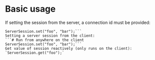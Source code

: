 # Basic usage
If setting the session from the server, a connection id must be provided:
```# From inside publish function, for example
ServerSession.set("foo", "bar");```
Setting a server session from the client:
```# Run from anywhere on the client
ServerSession.set("foo", "bar");```
Get value of session reactively (only runs on the client):
`ServerSession.get("foo");`